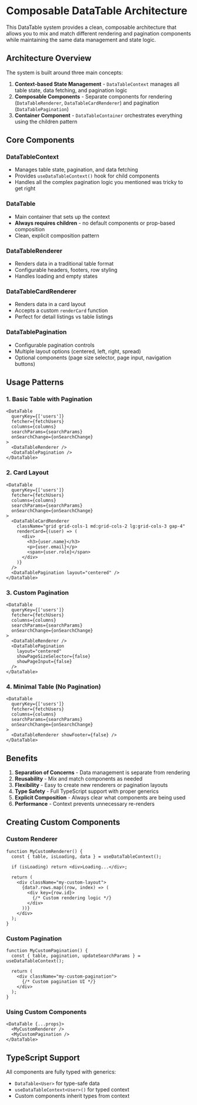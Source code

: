 # Composable DataTable Architecture

This DataTable system provides a clean, composable architecture that allows you to mix and match different rendering and pagination components while maintaining the same data management and state logic.

## Architecture Overview

The system is built around three main concepts:

1. **Context-based State Management** - `DataTableContext` manages all table state, data fetching, and pagination logic
2. **Composable Components** - Separate components for rendering (`DataTableRenderer`, `DataTableCardRenderer`) and pagination (`DataTablePagination`)
3. **Container Component** - `DataTableContainer` orchestrates everything using the children pattern

## Core Components

### DataTableContext
- Manages table state, pagination, and data fetching
- Provides `useDataTableContext()` hook for child components
- Handles all the complex pagination logic you mentioned was tricky to get right

### DataTable
- Main container that sets up the context
- **Always requires children** - no default components or prop-based composition
- Clean, explicit composition pattern

### DataTableRenderer
- Renders data in a traditional table format
- Configurable headers, footers, row styling
- Handles loading and empty states

### DataTableCardRenderer
- Renders data in a card layout
- Accepts a custom `renderCard` function
- Perfect for detail listings vs table listings

### DataTablePagination
- Configurable pagination controls
- Multiple layout options (centered, left, right, spread)
- Optional components (page size selector, page input, navigation buttons)

## Usage Patterns

### 1. Basic Table with Pagination
```tsx
<DataTable
  queryKey={['users']}
  fetcher={fetchUsers}
  columns={columns}
  searchParams={searchParams}
  onSearchChange={onSearchChange}
>
  <DataTableRenderer />
  <DataTablePagination />
</DataTable>
```

### 2. Card Layout
```tsx
<DataTable
  queryKey={['users']}
  fetcher={fetchUsers}
  columns={columns}
  searchParams={searchParams}
  onSearchChange={onSearchChange}
>
  <DataTableCardRenderer
    className="grid grid-cols-1 md:grid-cols-2 lg:grid-cols-3 gap-4"
    renderCard={(user) => (
      <div>
        <h3>{user.name}</h3>
        <p>{user.email}</p>
        <span>{user.role}</span>
      </div>
    )}
  />
  <DataTablePagination layout="centered" />
</DataTable>
```

### 3. Custom Pagination
```tsx
<DataTable
  queryKey={['users']}
  fetcher={fetchUsers}
  columns={columns}
  searchParams={searchParams}
  onSearchChange={onSearchChange}
>
  <DataTableRenderer />
  <DataTablePagination 
    layout="centered"
    showPageSizeSelector={false}
    showPageInput={false}
  />
</DataTable>
```

### 4. Minimal Table (No Pagination)
```tsx
<DataTable
  queryKey={['users']}
  fetcher={fetchUsers}
  columns={columns}
  searchParams={searchParams}
  onSearchChange={onSearchChange}
>
  <DataTableRenderer showFooter={false} />
</DataTable>
```

## Benefits

1. **Separation of Concerns** - Data management is separate from rendering
2. **Reusability** - Mix and match components as needed
3. **Flexibility** - Easy to create new renderers or pagination layouts
4. **Type Safety** - Full TypeScript support with proper generics
5. **Explicit Composition** - Always clear what components are being used
6. **Performance** - Context prevents unnecessary re-renders

## Creating Custom Components

### Custom Renderer
```tsx
function MyCustomRenderer() {
  const { table, isLoading, data } = useDataTableContext();
  
  if (isLoading) return <div>Loading...</div>;
  
  return (
    <div className="my-custom-layout">
      {data?.rows.map((row, index) => (
        <div key={row.id}>
          {/* Custom rendering logic */}
        </div>
      ))}
    </div>
  );
}
```

### Custom Pagination
```tsx
function MyCustomPagination() {
  const { table, pagination, updateSearchParams } = useDataTableContext();
  
  return (
    <div className="my-custom-pagination">
      {/* Custom pagination UI */}
    </div>
  );
}
```

### Using Custom Components
```tsx
<DataTable {...props}>
  <MyCustomRenderer />
  <MyCustomPagination />
</DataTable>
```

## TypeScript Support

All components are fully typed with generics:
- `DataTable<User>` for type-safe data
- `useDataTableContext<User>()` for typed context
- Custom components inherit types from context
